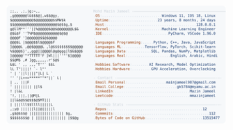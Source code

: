 <picture>
  <source srcset="https://raw.githubusercontent.com/mmazinjameel/mmazinjameel/main/dark_mode.svg?v=1753827077" media="(prefers-color-scheme: dark)">
  <img src="https://raw.githubusercontent.com/mmazinjameel/mmazinjameel/main/light_mode.svg?v=1753827077">
</picture>
